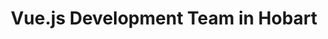 ---
title: Vue.js Development Team in Hobart
permalink: /landings/locations/hobart/developer/vue-js
technology: Vue.js
location: Hobart
---